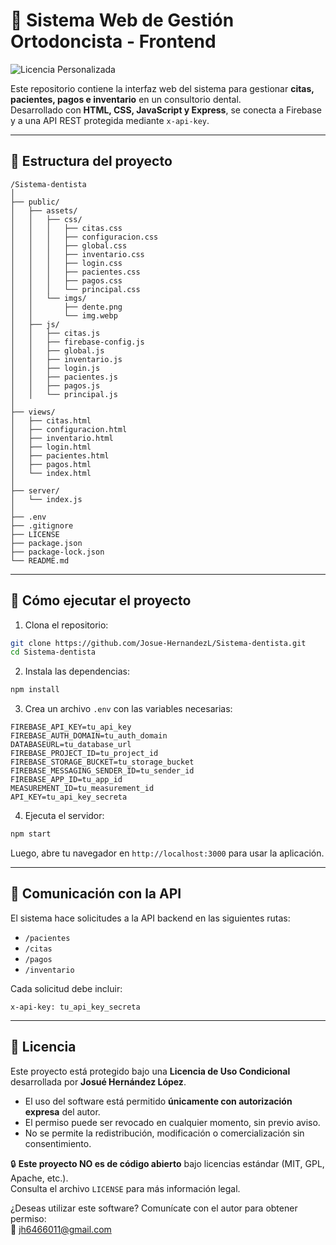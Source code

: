 # 🦷 Sistema Web de Gestión Ortodoncista - Frontend

![Licencia Personalizada](https://img.shields.io/badge/Licencia-Uso%20Condicional-blue)

Este repositorio contiene la interfaz web del sistema para gestionar **citas, pacientes, pagos e inventario** en un consultorio dental.  
Desarrollado con **HTML, CSS, JavaScript y Express**, se conecta a Firebase y a una API REST protegida mediante `x-api-key`.

---

## 📁 Estructura del proyecto

```
/Sistema-dentista
│
├── public/
│   ├── assets/
│   │   ├── css/
│   │   │   ├── citas.css
│   │   │   ├── configuracion.css
│   │   │   ├── global.css
│   │   │   ├── inventario.css
│   │   │   ├── login.css
│   │   │   ├── pacientes.css
│   │   │   ├── pagos.css
│   │   │   └── principal.css
│   │   └── imgs/
│   │       ├── dente.png
│   │       └── img.webp
│   ├── js/
│   │   ├── citas.js
│   │   ├── firebase-config.js
│   │   ├── global.js
│   │   ├── inventario.js
│   │   ├── login.js
│   │   ├── pacientes.js
│   │   ├── pagos.js
│   │   └── principal.js
│
├── views/
│   ├── citas.html
│   ├── configuracion.html
│   ├── inventario.html
│   ├── login.html
│   ├── pacientes.html
│   ├── pagos.html
│   └── index.html
│
├── server/
│   └── index.js
│
├── .env
├── .gitignore
├── LICENSE
├── package.json
├── package-lock.json
└── README.md
```

---

## 🚀 Cómo ejecutar el proyecto

1. Clona el repositorio:

```bash
git clone https://github.com/Josue-HernandezL/Sistema-dentista.git
cd Sistema-dentista
```

2. Instala las dependencias:

```bash
npm install
```

3. Crea un archivo `.env` con las variables necesarias:

```env
FIREBASE_API_KEY=tu_api_key
FIREBASE_AUTH_DOMAIN=tu_auth_domain
DATABASEURL=tu_database_url
FIREBASE_PROJECT_ID=tu_project_id
FIREBASE_STORAGE_BUCKET=tu_storage_bucket
FIREBASE_MESSAGING_SENDER_ID=tu_sender_id
FIREBASE_APP_ID=tu_app_id
MEASUREMENT_ID=tu_measurement_id
API_KEY=tu_api_key_secreta
```

4. Ejecuta el servidor:

```bash
npm start
```

Luego, abre tu navegador en `http://localhost:3000` para usar la aplicación.

---

## 🔗 Comunicación con la API

El sistema hace solicitudes a la API backend en las siguientes rutas:

- `/pacientes`
- `/citas`
- `/pagos`
- `/inventario`

Cada solicitud debe incluir:

```http
x-api-key: tu_api_key_secreta
```

---

## 📜 Licencia

Este proyecto está protegido bajo una **Licencia de Uso Condicional** desarrollada por **Josué Hernández López**.

- El uso del software está permitido **únicamente con autorización expresa** del autor.
- El permiso puede ser revocado en cualquier momento, sin previo aviso.
- No se permite la redistribución, modificación o comercialización sin consentimiento.

🔒 **Este proyecto NO es de código abierto** bajo licencias estándar (MIT, GPL, Apache, etc.).  
Consulta el archivo `LICENSE` para más información legal.

¿Deseas utilizar este software? Comunícate con el autor para obtener permiso:  
📧 jh6466011@gmail.com
